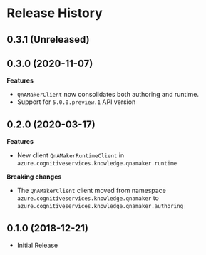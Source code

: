 # Release History

## 0.3.1 (Unreleased)


## 0.3.0 (2020-11-07)

**Features**

- `QnAMakerClient` now consolidates both authoring and runtime.
- Support for `5.0.0.preview.1` API version

## 0.2.0 (2020-03-17)

**Features**

- New client `QnAMakerRuntimeClient` in `azure.cognitiveservices.knowledge.qnamaker.runtime`

**Breaking changes**

- The `QnAMakerClient` client moved from namespace `azure.cognitiveservices.knowledge.qnamaker` to `azure.cognitiveservices.knowledge.qnamaker.authoring`

## 0.1.0 (2018-12-21)

* Initial Release
